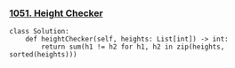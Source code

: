 ### [1051. Height Checker](https://leetcode.com/problems/height-checker/description/)

```
class Solution:
    def heightChecker(self, heights: List[int]) -> int:
        return sum(h1 != h2 for h1, h2 in zip(heights, sorted(heights)))
```
